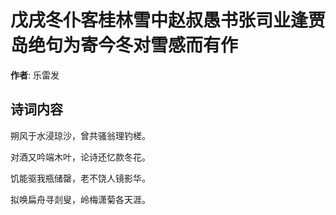 # 戊戌冬仆客桂林雪中赵叔愚书张司业逢贾岛绝句为寄今冬对雪感而有作

**作者**: 乐雷发

## 诗词内容

朔风于水浸琼沙，曾共骚翁理钓槎。

对酒又吟端木叶，论诗还忆款冬花。

饥能驱我瓶储罄，老不饶人镜影华。

拟唤扁舟寻剡叟，岭梅潇菊各天涯。

